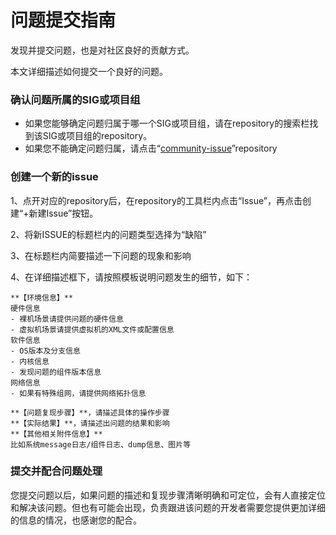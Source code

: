 # 问题提交指南

发现并提交问题，也是对社区良好的贡献方式。

本文详细描述如何提交一个良好的问题。



### 确认问题所属的SIG或项目组

- 如果您能够确定问题归属于哪一个SIG或项目组，请在repository的搜索栏找到该SIG或项目组的repository。
- 如果您不能确定问题归属，请点击“[community-issue](https://gitee.com/openeuler/community-issue)”repository



### 创建一个新的issue

1、点开对应的repository后，在repository的工具栏内点击“Issue”，再点击创建“+新建Issue”按钮。

2、将新ISSUE的标题栏内的问题类型选择为“缺陷”

3、在标题栏内简要描述一下问题的现象和影响

4、在详细描述框下，请按照模板说明问题发生的细节，如下：

```
**【环境信息】**
硬件信息
- 裸机场景请提供问题的硬件信息
- 虚拟机场景请提供虚拟机的XML文件或配置信息
软件信息
- OS版本及分支信息
- 内核信息
- 发现问题的组件版本信息
网络信息
- 如果有特殊组网，请提供网络拓扑信息

**【问题复现步骤】**，请描述具体的操作步骤
**【实际结果】**，请描述出问题的结果和影响
**【其他相关附件信息】**
比如系统message日志/组件日志、dump信息、图片等
```



### 提交并配合问题处理

您提交问题以后，如果问题的描述和复现步骤清晰明确和可定位，会有人直接定位和解决该问题。但也有可能会出现，负责跟进该问题的开发者需要您提供更加详细的信息的情况，也感谢您的配合。















